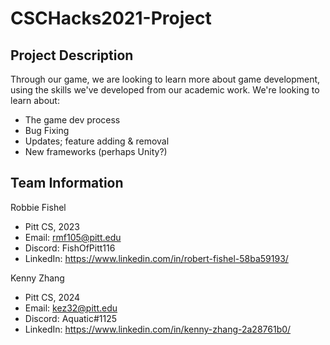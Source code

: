 # CSCHacks2021-Project

## Project Description

Through our game, we are looking to learn more about game development, using the skills we've developed from our
academic work. We're looking to learn about:
- The game dev process
- Bug Fixing
- Updates; feature adding & removal
- New frameworks (perhaps Unity?)

## Team Information

Robbie Fishel
- Pitt CS, 2023
- Email:  rmf105@pitt.edu
- Discord: FishOfPitt116
- LinkedIn: https://www.linkedin.com/in/robert-fishel-58ba59193/

Kenny Zhang
- Pitt CS, 2024
- Email: kez32@pitt.edu
- Discord: Aquatic#1125
- LinkedIn: https://www.linkedin.com/in/kenny-zhang-2a28761b0/
